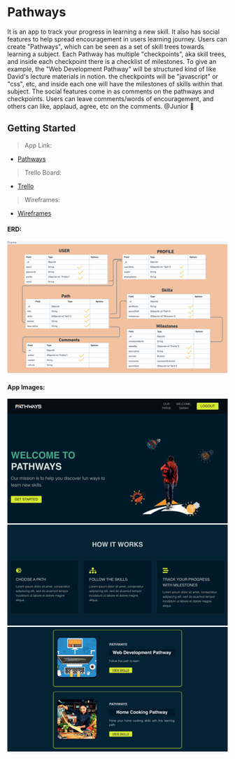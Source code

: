 # Pathways

It is an app to track your progress in learning a new skill. It also has social features to help spread encouragement in users learning journey. Users can create "Pathways", which can be seen as a set of skill trees towards learning a subject. Each Pathway has multiple "checkpoints", aka skill trees, and inside each checkpoint there is a checklist of milestones. To give an example, the "Web Development Pathway" will be structured kind of like David's lecture materials in notion. the checkpoints will be "javascript" or "css", etc, and inside each one will have the milestones of skills within that subject. The social features come in as comments on the pathways and checkpoints. Users can leave comments/words of encouragement, and others can like, applaud, agree, etc on the comments. @Junior 🚀

## Getting Started

>App Link:
- [Pathways](https://learn-with-pathways.herokuapp.com/)

>Trello Board:
- [Trello](https://trello.com/b/7WLSQJsP/pathways-by-team-trifecta)

>Wireframes:
- [Wireframes](https://whimsical.com/pathways-NJhkun5pK8vKygZ3JdYaCY)

#### ERD:
![](images/Pathways-ERD.png)

#### App Images:
![](images/Landing-Page.png)
![](images/How-it-works.png)
![](images/Pathways.png)



